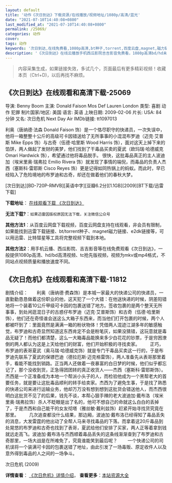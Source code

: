 ```yaml
---
layout: default
title: '动作《次日到达》下载资源/在线播放/视频地址/1080p/高清/蓝光'
date: "2021-07-10T14:40:08+0800"
last_modified_at: "2021-07-10T14:40:08+0800"
permalink: /25069/
categories: 动作
cover:
tags: 动作
keywords: '次日到达,在线免费看,1080p高清,bt种子,torrent,百度云盘,magnet,磁力链,迅雷下载资源'
description: '《次日到达》在线云播放手机西瓜影院吉吉影音免费看，1080p高清bd/hd未删减完整版和tc抢先枪版，mkv/mp4格式，附带bt/torrent种子、magnet/磁力链、百度云盘、网盘资源迅雷下载链接'
---
```


>内容采集生成，如果链接失效，多试几个，页面最后有更多精彩视频！收藏本页（Ctrl+D)，以后再找不麻烦。


## 《次日到达》在线观看和高清下载-25069

导演: Benny Boom 主演: Donald Faison Mos Def Lauren London 类型: 喜剧 动作 犯罪 制片国家/地区: 美国 语言: 英语 上映日期: 2009-02-06 片长: USA: 84 分钟 又名: 次日危机 Next Day Air IMDb链接: tt1097013

利奥（唐纳德·法森 Donald Faison 饰）是一个恪尽职守的快递员，一次失误中，他将一箱整整十公斤的高级可卡因错送给了无所事事的小混混布罗迪（迈克·艾普斯 Mike Epps 饰）与古奇（伍德·哈里斯 Wood Harris 饰），面对这天上掉下来的馅饼，两人做起了发财的美梦，他们找到了干毒品买卖的夏武（欧玛瑞·哈德威克 Omari Hardwick 饰），希望通过他将毒品脱手。 很快，这批毒品真正的主人波迪加（埃米里奥·瑞弗拉 Emilio Rivera 饰）就发现了事情的端倪，而毒品的负责人杰西（塞斯科·雷耶斯 Cisco Reyes 饰）更是记得如同热锅上的蚂蚁。而此时，早已经陷入了危险境地的布罗迪和古奇，却还在做着他们的春秋大梦。


[次日到达][BD-720P-RMVB][英语中字][豆瓣6.2分][1.1GB][2009][BT下载/迅雷下载]

**下载地址**： [在线观看下载 《次日到达》](https://www.btdx8.com/torrent/next_day_air_2009.html) 


**无法下载?**：`如果迅雷因版权原因无法下载，关注微信公众号 `

**其他方法1**：从百度云网盘下载视频，百度云网盘支持在线观看，非会员有限制，如果能找到迅雷下载链接、bt/torrent种子、magnet磁力链接、e2dk链接等，可以用迅雷、比特彗星等工具将完整视频下载到本地。

**其他方法2**：用手机云播、西瓜影院、吉吉影音等在线免费观看《次日到达》，一般提供1080p高清、hd/bd高清视频、tc抢先版视频，视频为mkv或mp4格式，不同站点视频质量和播放速度不同。


## 《次日危机》在线观看和高清下载-11812

剧情介绍：　　利奥（唐纳德·费森饰）是本城一家最大的快递公司的快递员，一直勤勤恳恳做着这份职业的他，这天犯了一个大错：在他送快递的时候，阴差阳错地将一个装着10公斤甲级可卡因的包裹送错了地方。签收包裹的是两个整天无所事事，到处闲逛混日子的古惑仔布罗迪（迈克·艾普斯饰）和古奇（伍德·哈里斯饰），他们还在奇怪谁会送这么大箱子东西来，而当他们打开包裹的时候，两个人都被吓到了：里面竟然是满满一箱的粉状物体！凭借两人混迹江湖多年的敏感触觉，布罗迪和古奇显然知道这东西肯定不会是粉笔灰，如果没猜错，这玩意就是毒品无疑了！而他们都清楚，这么一大箱毒品能换来多少白花花的钞票，于是穷困潦倒的两人都认为这是上天给他们的财富，他们开始积极的寻找卖家。 　　正巧，布罗迪的表哥夏武（奥马瑞·哈德威克饰）就是专门干毒品买卖这一行的，于是布罗迪先联系了夏武的保镖巴迪（德拉厄斯·迈克格雷饰），两人准备先从表哥那里着手，看能不能找到销路。正当两人还做着一夜暴富的白日梦的时候，他们似乎都忘记了，那个没收到货，正急得团团转的真正收货人——杰西（塞斯科·雷耶斯饰）。杰西是一个正准备成为本地一个帮派小头子的人，而检验他成为一个黑帮老大的首要任务，就是要让这批毒品顺利的转手给卖家。杰西为了避免生事，于是找了熟悉的快递公司来进行运输业务，他却万万没有想到想到这批货会错送他人，而杰西很明白这批货不见了的后果，钱先不谈，本帮心狠手辣的老大波迪加·戴布洛（埃米里奥·瑞弗拉饰）杀人不眨眼是出了名的，他可不想自己的命就这么白白的丢掉了，于是杰西和自己能干的女友彻塔（雅丝敏·戴利兹饰）赶紧开始寻找货究竟在那里。 　　几次追查都没什么结果，那边厢，波迪加·戴布洛已经得知了毒品丢失的消息，大发雷霆的他出动了全帮人马来寻找毒品的下落。而拿着这20斤毒品到处晃悠的布罗迪和古奇也找到了表哥，夏武给他们安排了买家，两人正等着拿到钱就远走高飞。波迪加·戴布洛与杰西顺着毒品丢失的这条线渐渐查到了布罗迪和古奇那里，一场大战是在所难免了，究竟谁能笑到最后呢？ 　　一个快递公司的司机误将一个装满可卡因的包裹送错了地址，由此引发了一场毒贩、原定收件人以及意外得到毒品的人之间的一场争斗。


次日危机 (2009)

**详情查看**： [《次日危机》详情介绍](/movie/11812/)， **查看更多**：[本站资源大全](/movie/t/all/)

